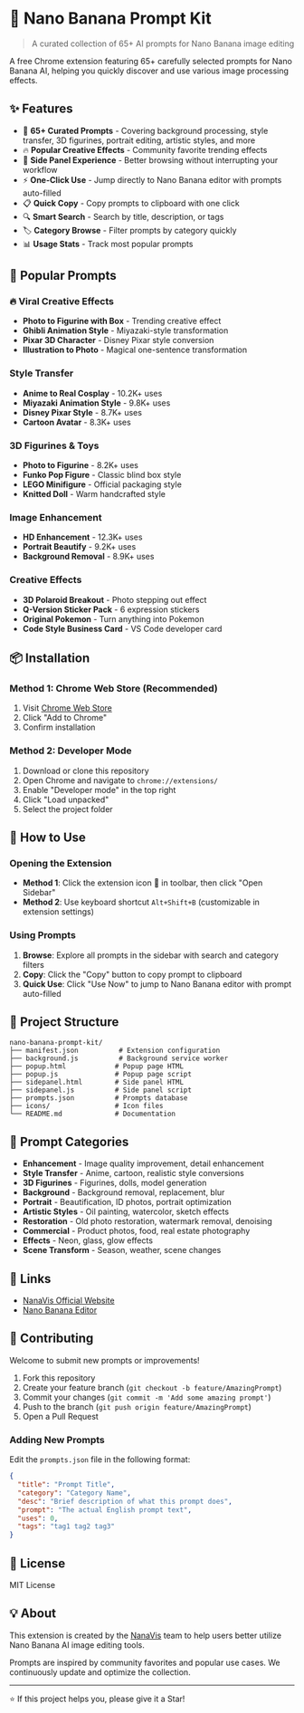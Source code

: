 # 🍌 Nano Banana Prompt Kit

> A curated collection of 65+ AI prompts for Nano Banana image editing

A free Chrome extension featuring 65+ carefully selected prompts for Nano Banana AI, helping you quickly discover and use various image processing effects.

## ✨ Features

- 🎨 **65+ Curated Prompts** - Covering background processing, style transfer, 3D figurines, portrait editing, artistic styles, and more
- 🔥 **Popular Creative Effects** - Community favorite trending effects
- 🚀 **Side Panel Experience** - Better browsing without interrupting your workflow
- ⚡ **One-Click Use** - Jump directly to Nano Banana editor with prompts auto-filled
- 📋 **Quick Copy** - Copy prompts to clipboard with one click
- 🔍 **Smart Search** - Search by title, description, or tags
- 🏷️ **Category Browse** - Filter prompts by category quickly
- 📊 **Usage Stats** - Track most popular prompts

## 🎯 Popular Prompts

### 🔥 Viral Creative Effects
- **Photo to Figurine with Box** - Trending creative effect
- **Ghibli Animation Style** - Miyazaki-style transformation
- **Pixar 3D Character** - Disney Pixar style conversion
- **Illustration to Photo** - Magical one-sentence transformation

### Style Transfer
- **Anime to Real Cosplay** - 10.2K+ uses
- **Miyazaki Animation Style** - 9.8K+ uses
- **Disney Pixar Style** - 8.7K+ uses
- **Cartoon Avatar** - 8.3K+ uses

### 3D Figurines & Toys
- **Photo to Figurine** - 8.2K+ uses
- **Funko Pop Figure** - Classic blind box style
- **LEGO Minifigure** - Official packaging style
- **Knitted Doll** - Warm handcrafted style

### Image Enhancement
- **HD Enhancement** - 12.3K+ uses
- **Portrait Beautify** - 9.2K+ uses
- **Background Removal** - 8.9K+ uses

### Creative Effects
- **3D Polaroid Breakout** - Photo stepping out effect
- **Q-Version Sticker Pack** - 6 expression stickers
- **Original Pokemon** - Turn anything into Pokemon
- **Code Style Business Card** - VS Code developer card

## 📦 Installation

### Method 1: Chrome Web Store (Recommended)
1. Visit [Chrome Web Store](#)
2. Click "Add to Chrome"
3. Confirm installation

### Method 2: Developer Mode
1. Download or clone this repository
2. Open Chrome and navigate to `chrome://extensions/`
3. Enable "Developer mode" in the top right
4. Click "Load unpacked"
5. Select the project folder

## 🚀 How to Use

### Opening the Extension
- **Method 1**: Click the extension icon 🍌 in toolbar, then click "Open Sidebar"
- **Method 2**: Use keyboard shortcut `Alt+Shift+B` (customizable in extension settings)

### Using Prompts
1. **Browse**: Explore all prompts in the sidebar with search and category filters
2. **Copy**: Click the "Copy" button to copy prompt to clipboard
3. **Quick Use**: Click "Use Now" to jump to Nano Banana editor with prompt auto-filled

## 📂 Project Structure

```
nano-banana-prompt-kit/
├── manifest.json          # Extension configuration
├── background.js          # Background service worker
├── popup.html            # Popup page HTML
├── popup.js              # Popup page script
├── sidepanel.html        # Side panel HTML
├── sidepanel.js          # Side panel script
├── prompts.json          # Prompts database
├── icons/                # Icon files
└── README.md             # Documentation
```

## 🎨 Prompt Categories

- **Enhancement** - Image quality improvement, detail enhancement
- **Style Transfer** - Anime, cartoon, realistic style conversions
- **3D Figurines** - Figurines, dolls, model generation
- **Background** - Background removal, replacement, blur
- **Portrait** - Beautification, ID photos, portrait optimization
- **Artistic Styles** - Oil painting, watercolor, sketch effects
- **Restoration** - Old photo restoration, watermark removal, denoising
- **Commercial** - Product photos, food, real estate photography
- **Effects** - Neon, glass, glow effects
- **Scene Transform** - Season, weather, scene changes

## 🔗 Links

- [NanaVis Official Website](https://nanavis.com)
- [Nano Banana Editor](https://nanavis.com/tools/nano-banana)

## 🤝 Contributing

Welcome to submit new prompts or improvements!

1. Fork this repository
2. Create your feature branch (`git checkout -b feature/AmazingPrompt`)
3. Commit your changes (`git commit -m 'Add some amazing prompt'`)
4. Push to the branch (`git push origin feature/AmazingPrompt`)
5. Open a Pull Request

### Adding New Prompts

Edit the `prompts.json` file in the following format:

```json
{
  "title": "Prompt Title",
  "category": "Category Name",
  "desc": "Brief description of what this prompt does",
  "prompt": "The actual English prompt text",
  "uses": 0,
  "tags": "tag1 tag2 tag3"
}
```

## 📄 License

MIT License

## 💡 About

This extension is created by the [NanaVis](https://nanavis.com) team to help users better utilize Nano Banana AI image editing tools.

Prompts are inspired by community favorites and popular use cases. We continuously update and optimize the collection.

---

⭐ If this project helps you, please give it a Star!

